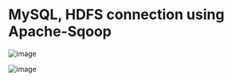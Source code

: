 # MySQL, HDFS connection using Apache-Sqoop

![image](https://github.com/BDP-HYVA/IntegratedPipeline/apache-sqoop/imgs/sqoop_terminal.png)

![image](https://github.com/BDP-HYVA/IntegratedPipeline/apache-sqoop/imgs/sqoop_ambari.png)
